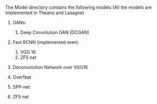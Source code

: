 The Model directory contains the following models (All the models are implemented in Theano and Lasagne)
1) GANs:
	1) Deep Convolution GAN (DCGAN) 

2) Fast RCNN (implemented over):
	1) VGG 16
	2) ZF5 net

3) Deconvolution Network over VGG16

4) Overfeat

5) SPP-net

6) ZF5 net
